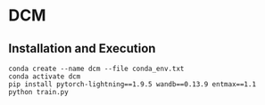# DCM

## Installation and Execution
```
conda create --name dcm --file conda_env.txt
conda activate dcm
pip install pytorch-lightning==1.9.5 wandb==0.13.9 entmax==1.1
python train.py
```
